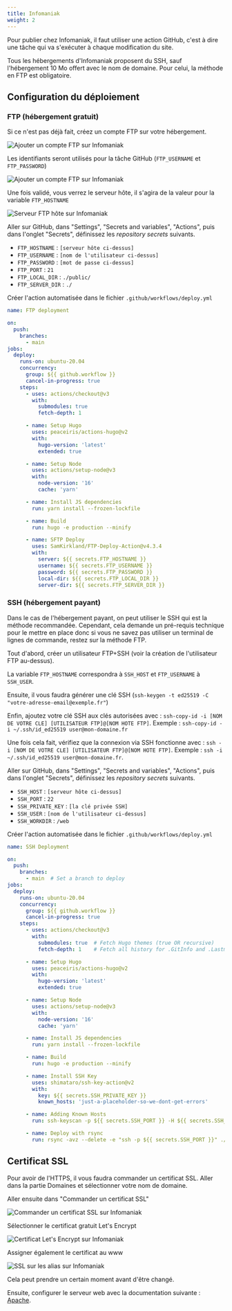 ```yaml
---
title: Infomaniak
weight: 2
---
```


Pour publier chez Infomaniak, il faut utiliser une action GitHub, c'est à dire une tâche qui va s'exécuter à chaque modification du site.

Tous les hébergements d'Infomaniak proposent du SSH, sauf l'hébergement 10 Mo offert avec le nom de domaine. Pour celui, la méthode en FTP est obligatoire.

## Configuration du déploiement

### FTP (hébergement gratuit)

Si ce n'est pas déjà fait, créez un compte FTP sur votre hébergement.

![Ajouter un compte FTP sur Infomaniak](/images/infomaniak/ftp1.png)

Les identifiants seront utilisés pour la tâche GitHub (`FTP_USERNAME` et `FTP_PASSWORD`)

![Ajouter un compte FTP sur Infomaniak](/images/infomaniak/ftp2.png)

Une fois validé, vous verrez le serveur hôte, il s'agira de la valeur pour la variable `FTP_HOSTNAME`

![Serveur FTP hôte sur Infomaniak](/images/infomaniak/ftp3.png)

Aller sur GitHub, dans "Settings", "Secrets and variables", "Actions", puis dans l'onglet "Secrets", définissez les *repository secrets* suivants.
- `FTP_HOSTNAME` : `[serveur hôte ci-dessus]`
- `FTP_USERNAME` : `[nom de l'utilisateur ci-dessus]`
- `FTP_PASSWORD` : `[mot de passe ci-dessus]`
- `FTP_PORT` : `21`
- `FTP_LOCAL_DIR` : `./public/`
- `FTP_SERVER_DIR` : `./`

Créer l'action automatisée dans le fichier `.github/workflows/deploy.yml`

```yaml
name: FTP deployment

on:
  push:
    branches:
      - main
jobs:
  deploy:
    runs-on: ubuntu-20.04
    concurrency:
      group: ${{ github.workflow }}
      cancel-in-progress: true
    steps:
      - uses: actions/checkout@v3
        with:
          submodules: true
          fetch-depth: 1

      - name: Setup Hugo
        uses: peaceiris/actions-hugo@v2
        with:
          hugo-version: 'latest'
          extended: true

      - name: Setup Node
        uses: actions/setup-node@v3
        with:
          node-version: '16'
          cache: 'yarn'

      - name: Install JS dependencies
        run: yarn install --frozen-lockfile

      - name: Build
        run: hugo -e production --minify

      - name: SFTP Deploy
        uses: SamKirkland/FTP-Deploy-Action@v4.3.4
        with:
          server: ${{ secrets.FTP_HOSTNAME }}
          username: ${{ secrets.FTP_USERNAME }}
          password: ${{ secrets.FTP_PASSWORD }}
          local-dir: ${{ secrets.FTP_LOCAL_DIR }}
          server-dir: ${{ secrets.FTP_SERVER_DIR }}
```

### SSH (hébergement payant)

Dans le cas de l'hébergement payant, on peut utiliser le SSH qui est la méthode recommandée. Cependant, cela demande un pré-requis technique pour le mettre en place donc si vous ne savez pas utiliser un terminal de lignes de commande, restez sur la méthode FTP.

Tout d'abord, créer un utilisateur FTP+SSH (voir la création de l'utilisateur FTP au-dessus).

La variable `FTP_HOSTNAME` correspondra à `SSH_HOST` et `FTP_USERNAME` à `SSH_USER`.

Ensuite, il vous faudra générer une clé SSH (`ssh-keygen -t ed25519 -C "votre-adresse-email@exemple.fr"`)

Enfin, ajoutez votre clé SSH aux clés autorisées avec : `ssh-copy-id -i [NOM DE VOTRE CLE] [UTILISATEUR FTP]@[NOM HOTE FTP]`. Exemple : `ssh-copy-id -i ~/.ssh/id_ed25519 user@mon-domaine.fr`

Une fois cela fait, vérifiez que la connexion via SSH fonctionne avec : `ssh -i [NOM DE VOTRE CLE] [UTILISATEUR FTP]@[NOM HOTE FTP]`. Exemple : `ssh -i ~/.ssh/id_ed25519 user@mon-domaine.fr`.

Aller sur GitHub, dans "Settings", "Secrets and variables", "Actions", puis dans l'onglet "Secrets", définissez les *repository secrets* suivants.
- `SSH_HOST` : `[serveur hôte ci-dessus]`
- `SSH_PORT` : `22`
- `SSH_PRIVATE_KEY` : `[la clé privée SSH]`
- `SSH_USER` : `[nom de l'utilisateur ci-dessus]`
- `SSH_WORKDIR` : `/web`

Créer l'action automatisée dans le fichier `.github/workflows/deploy.yml`

```yaml
name: SSH Deployment

on:
  push:
    branches:
      - main  # Set a branch to deploy
jobs:
  deploy:
    runs-on: ubuntu-20.04
    concurrency:
      group: ${{ github.workflow }}
      cancel-in-progress: true
    steps:
      - uses: actions/checkout@v3
        with:
          submodules: true  # Fetch Hugo themes (true OR recursive)
          fetch-depth: 1    # Fetch all history for .GitInfo and .Lastmod

      - name: Setup Hugo
        uses: peaceiris/actions-hugo@v2
        with:
          hugo-version: 'latest'
          extended: true

      - name: Setup Node
        uses: actions/setup-node@v3
        with:
          node-version: '16'
          cache: 'yarn'

      - name: Install JS dependencies
        run: yarn install --frozen-lockfile

      - name: Build
        run: hugo -e production --minify

      - name: Install SSH Key
        uses: shimataro/ssh-key-action@v2
        with:
          key: ${{ secrets.SSH_PRIVATE_KEY }}
          known_hosts: 'just-a-placeholder-so-we-dont-get-errors'

      - name: Adding Known Hosts
        run: ssh-keyscan -p ${{ secrets.SSH_PORT }} -H ${{ secrets.SSH_HOST }} >> ~/.ssh/known_hosts

      - name: Deploy with rsync
        run: rsync -avz --delete -e "ssh -p ${{ secrets.SSH_PORT }}" ./public/ ${{ secrets.SSH_USER }}@${{ secrets.SSH_HOST }}:${{ secrets.SSH_WORKDIR }}/
```

## Certificat SSL

Pour avoir de l'HTTPS, il vous faudra commander un certificat SSL. Aller dans la partie Domaines et sélectionner votre nom de domaine.

Aller ensuite dans "Commander un certificat SSL"

![Commander un certificat SSL sur Infomaniak](/images/infomaniak/ssl1.png)

Sélectionner le certificat gratuit Let's Encrypt

![Certificat Let's Encrypt sur Infomaniak](/images/infomaniak/ssl2.png)

Assigner également le certificat au www

![SSL sur les alias sur Infomaniak](/images/infomaniak/ssl3.png)

Cela peut prendre un certain moment avant d'être changé.

Ensuite, configurer le serveur web avec la documentation suivante : [Apache](/docs/website/mettre-en-ligne/serveurs-web/apache/).